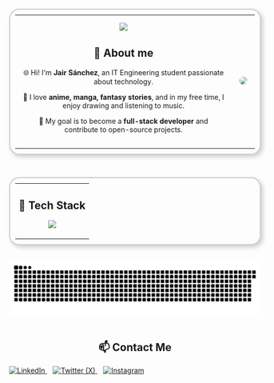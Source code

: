 <table style="border-radius: 20px; border: 2px solid #ccc; padding: 10px; box-shadow: 4px 4px 10px rgba(0, 0, 0, 0.2); width: 100%;">
  <tr>
    <td style="padding: 15px; vertical-align: middle; text-align: center;">
      <img src="https://readme-typing-svg.herokuapp.com/?font=Roboto&weight=900&size=40=true&vCenter=true&width=500&height=70&duration=4000&color=B3B3B3&lines=Hi+There!+👋;+I'm+Jair+Sánchez!;" />
      <h2>📖 About me</h2> 
      <p>🌐 Hi! I'm <b>Jair Sánchez</b>, an IT Engineering student passionate about technology.</p>
      <p>🎨 I love <b>anime, manga, fantasy stories</b>, and in my free time, I enjoy drawing and listening to music.</p>  
      <p>🎯 My goal is to become a <b>full-stack developer</b> and contribute to open-source projects.</p>
    </td>
    <td style="padding: 15px; text-align: center;">
      <img src="https://i.pinimg.com/originals/69/d2/8c/69d28cb69a870c8ebee0149f7d9fd7a5.gif" width="300px" style="border-radius: 10px;">
    </td>
  </tr>
</table>

<br>

<table style="border-radius: 20px; border: 2px solid #ccc; padding: 10px; box-shadow: 4px 4px 10px rgba(0, 0, 0, 0.2); width: 100%;">
  <tr>
    <td style="text-align: center;">
      <h2>🚀 Tech Stack</h2> 
      <p>
        <a href="https://skillicons.dev">
          <img src="https://skillicons.dev/icons?i=figma,git,github,docker,postman,java,py,php,c,cs,dart,html,css,js,ts,jquery,angular,react,flask,express,spring,laravel,dotnet,tailwind,bootstrap,flutter,nodejs,mysql,postgres,mongodb" />
        </a>
      </p>
    </td>
  </tr>
</table>

<br>

<div align="center">
  <img alt="snake eating my contributions" src="https://raw.githubusercontent.com/codediaz/codediaz/output/github-contribution-grid-snake.svg" />
</div>

<br>

<!-- Contact Me -->
<h2 align="center">📫 Contact Me</h2>

  <tr>
   <td style="border-radius: 20px; border: 2px solid #ccc; padding: 20px; text-align: center; box-shadow: 4px 4px 10px rgba(0, 0, 0, 0.2);">
      <a href="http://www.linkedin.com/in/jair-sánchez" target="_blank">
        <img src="https://img.shields.io/badge/LinkedIn-0077B5?style=for-the-badge&logo=linkedin&logoColor=white" alt="LinkedIn" width="70px">
      </a>
      &nbsp;&nbsp;
      <a href="https://x.com/issey_re" target="_blank">
        <img src="https://img.shields.io/badge/Twitter-1DA1F2?style=for-the-badge&logo=twitter&logoColor=white" alt="Twitter (X)" width="70px">
      </a>
      &nbsp;&nbsp;
      <a href="https://www.instagram.com/issey_re/?hl=es-la" target="_blank">
        <img src="https://img.shields.io/badge/Instagram-E4405F?style=for-the-badge&logo=instagram&logoColor=white" alt="Instagram" width="70px">
      </a>
    </td>
  </tr>

